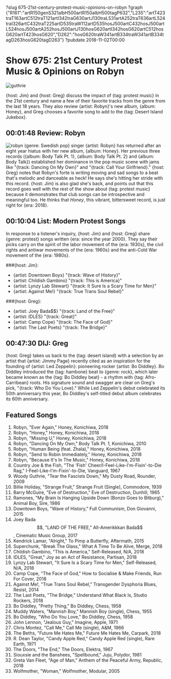 ?slug 675-21st-century-protest-music-opinions-on-robyn
?graph {"R161":"artR150genS321albH500artR150albH500tagP632","L235":"artT423traT163artC512traT121artI342traG630artJ130traL531artA252traT636artL524traI326artC432traT225artD535traW112artD535hosJ500artC432hosJ500artL524hosJ500artA252hosJ500artJ130hosG620artI342hosG620artC512hosG620artT423hosG620","D262":"hosG620traW341artB334traW341artB334tagD263hosG620tagD263"}
?pubdate 2018-11-02T00:00

# Show 675: 21st Century Protest Music & Opinions on Robyn

![guthrie](//static.soundopinions.org/images/2018/guthrie.jpg)

{host: Jim} and {host: Greg} discuss the impact of {tag: protest music} in the 21st century and name a few of their favorite tracks from the genre from the last 18 years. They also review {artist: Robyn}'s new album, {album: Honey}, and Greg chooses a favorite song to add to the {tag: Desert Island Jukebox}.


## 00:01:48 Review: Robyn
![robyn](//static.soundopinions.org/images/2018/robyn_honey.jpg)
{genre: Swedish pop} singer {artist: Robyn} has returned after an eight year hiatus with her new album, {album: Honey}. Her previous three records ({album: Body Talk Pt. 1}, {album: Body Talk Pt. 2} and {album: Body Talk}) established her dominance in the pop music scene with jams like "{track: Dancing On My Own}" and "{track: Call Your Girlfriend}." {host: Greg} notes that Robyn's forte is writing moving and sad songs to a beat that's melodic and danceable as heck! He says she's hitting her stride with this record. {host: Jim} is also glad she's back, and points out that this record goes well with the rest of the show about {tag: protest music} because it demonstrates that club songs can be introspective and meaningful too. He thinks that *Honey*, this vibrant, bittersweet record, is just right for {era: 2018}.


## 00:10:04 List: Modern Protest Songs
In response to a listener's inquiry, {host: Jim} and {host: Greg} share {genre: protest} songs written {era: since the year 2000}. They say their picks carry on the spirit of the labor movement of the {era: 1930s}, the civil rights and antiwar movements of the {era: 1960s} and the anti-Cold War movement of the {era: 1980s}. 

###{host: Jim}: 
- {artist: Downtown Boys} "{track: Wave of History}"
- {artist: Childish Gambino} "{track: This is America}"
- {artist: Lynzy Lab Stewart} "{track: It Sure Is a Scary Time for Men}"
- {artist: Against Me!} "{track: True Trans Soul Rebel}"

###{host: Greg}: 
- {artist: Joey Bada$$} "{track: Land of the Free}"
- {artist: IDLES} "{track: Great}"
- {artist: Camp Cope} "{track: The Face of God}"
- {artist: The Last Poets} "{track: The Bridge}"


## 00:47:30 DIJ: Greg

{host: Greg} takes us back to the {tag: desert island} with a selection by an artist that {artist: Jimmy Page} recently cited as an inspiration for the founding of {artist: Led Zeppelin}: pioneering rocker {artist: Bo Diddley}. Bo Diddley introduced the {tag: hambone} beat to {genre: rock}, which later became known as the {tag: Bo Diddley beat} - a rhythm with {tag: Afro-Carribean} roots. His signature sound and swagger are clear on Greg's pick, "{track: Who Do You Love}." While Led Zeppelin's debut celebrated its 50th anniversary this year, Bo Diddley's self-titled debut album celebrates its 60th anniversary.

## Featured Songs

1. Robyn, "Ever Again," Honey, Konichiwa, 2018
1. Robyn, "Honey," Honey, Konichiwa, 2018
1. Robyn, "Missing U," Honey, Konichiwa, 2018
1. Robyn, "Dancing On My Own," Body Talk Pt. 1, Konichiwa, 2010
1. Robyn, "Human Being (feat. Zhala)," Honey, Konichiwa, 2018
1. Robyn, "Send to Robin Immediately," Honey, Konichiwa, 2018
1. Robyn, "Because It's In The Music," Honey, Konichiwa, 2018
1. Country Joe & the Fish, "The 'Fish' Cheer/I-Feel-Like-I'm-Fixin'-to-Die Rag," I-Feel-Like-I'm-Fixin'-to-Die, Vanguard, 1967
1. Woody Guthrie, "Tear the Fascists Down," My Dusty Road, Rounder, 2009
1. Billie Holiday, "Strange Fruit," Strange Fruit (Single), Commodore, 1939
1. Barry McGuire, "Eve of Destruction," Eve of Destruction, Dunhill, 1965
1. Ramones, "My Brain Is Hanging Upside Down (Bonzo Goes to Bitburg)," Animal Boy, Sire, 1986
1. Downtown Boys, "Wave of History," Full Communism, Don Giovanni, 2015
1. Joey Bada$$, "LAND OF THE FREE," All-Amerikkkan Bada$$, Cinematic Music Group, 2017
1. Kendrick Lamar, "Alright," To Pimp a Butterfly, Aftermath, 2015
1. Superchunk, "Break The Glass," What A Time To Be Alive, Merge, 2018
1. Childish Gambino, "This is America," Self-Released, N/A, 2018
1. IDLES, "Great," Joy as an Act of Resistance, Partisan, 2018
1. Lynzy Lab Stewart, "It Sure Is a Scary Time for Men," Self-Released, N/A, 2018
1. Camp Cope, "The Face of God," How to Socialise & Make Friends, Run For Cover, 2018
1. Against Me!, "True Trans Soul Rebel," Transgender Dysphoria Blues, Resist, 2014
1. The Last Poets, "The Bridge," Understand What Black Is, Studio Rockers, 2018
1. Bo Diddley, "Pretty Thing," Bo Diddley, Chess, 1958
1. Muddy Waters, "Mannish Boy," Mannish Boy (single), Chess, 1955
1. Bo Diddley, "Who Do You Love," Bo Diddley, Chess, 1958
1. John Lennon, "Jealous Guy," Imagine, Apple, 1971
1. Chris Montez, "Call Me," Call Me (single), A&M, 1966
1. The Beths, "Future Me Hates Me," Future Me Hates Me, Carpark, 2018
1. R. Dean Taylor, "Candy Apple Red," Candy Apple Red (single), Rare Earth, 1971
1. The Doors, "The End," The Doors, Elektra, 1967
1. Siouxsie and the Banshees, "Spellbound," Juju, Polydor, 1981
1. Greta Van Fleet, "Age of Man," Anthem of the Peaceful Army, Republic, 2018
1. Wolfmother, "Woman," Wolfmother, Modular, 2005
